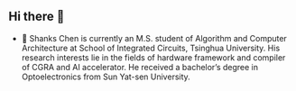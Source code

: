 ## Hi there 👋

<!--
**VincentChen-github/VincentChen-github** is a ✨ _special_ ✨ repository because its `README.md` (this file) appears on your GitHub profile.
Here are some ideas to get you started:
-->
- 🔭 Shanks Chen is currently an M.S. student of Algorithm and Computer Architecture at School of Integrated Circuits, Tsinghua University. His research interests lie in the fields of hardware framework and compiler of CGRA and AI accelerator. He received a bachelor’s degree in Optoelectronics from Sun Yat-sen University.



<!--
I’m currently pursuing my master's degree in Electronic and Information Engineering, specifically, Integrated Circuit Engineering, School of Integrated Circuits, Tsinghua University.
- 🌱 I’m currently learning computer architecture and very large-scale digital integrated circuits design.
- 👯 I’m looking to collaborate on ...
- 🤔 I’m looking for help with ...
- 💬 Ask me about ...
- 📫 How to reach me: ...
- 😄 Pronouns: ...
- ⚡ Fun fact: ...
-->
